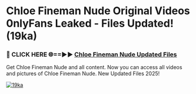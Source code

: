 # Chloe Fineman Nude Original Videos 0nlyFans Leaked - Files Updated! (19ka)

<h3>🔴 CLICK HERE 🌐==►► <a href="https://tinyurl.com/5h6xmrr3" rel="nofollow">Chloe Fineman Nude Updated Files</a></h3>

Get Chloe Fineman Nude and all content. Now you can access all videos and pictures of Chloe Fineman Nude. New Updated Files 2025!

[![19ka](https://i.imgur.com/KVD873Z.gif)](https://tinyurl.com/5h6xmrr3)
